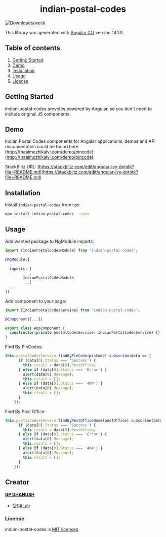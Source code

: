 <div align="center">
    <h1>indian-postal-codes</h1>
</div>

[![Downloads/week](https://img.shields.io/npm/dw/indian-postal-codes)](https://npmjs.org/package/indian-postal-codes)

This library was generated with [Angular CLI](https://github.com/angular/angular-cli) version 14.1.0.

## Table of contents

1. [Getting Started](#getting-started)
2. [Demo](#demo)
3. [Installation](#installation)
4. [Usage](#usage)
5. [License](#license)

## Getting Started

indian-postal-codes provides powered by Angular, so you don't need to include original JS components.

## Demo

Indian Postal Codes components for Angular applications, demos and API documentation could be found here:
[http://thaaimozhikalvi.com/demo/pincode](http://thaaimozhikalvi.com/demo/pincode).

StackBlitz URL: [https://stackblitz.com/edit/angular-ivy-dvtntk?file=README.md](https://stackblitz.com/edit/angular-ivy-dvtntk?file=README.md)

## Installation

Install `indian-postal-codes` from `npm`:

```bash
npm install indian-postal-codes --save
```

## Usage

Add wanted package to NgModule imports:

```typescript
import {IndianPostalCodesModule} from "indian-postal-codes";

@NgModule({
  ...
  imports: [
        ...,
        IndianPostalCodesModule,
        ...]
  ...
})
```

Add component to your page:

```typescript
import {IndianPostalCodesService} from "indian-postal-codes";

@Component({...})

export class AppComponent {
  constructor(private postalCodesService: IndianPostalCodesService) {}
}
```

Find By PinCodes:

```typescript
this.postalCodesService.findByPinCode(pinCode).subscribe(data => {
      if (data[0].Status === 'Success') {
        this.result = data[0].PostOffice;
      } else if (data[0].Status === 'Error') {
        alert(data[0].Message);
        this.result = [];
      } else if (data[0].Status === '404') {
        alert(data[0].Message);
        this.result = [];
      }
    });
```

Find By Post Office:

```typescript
this.postalCodesService.findByPostOfficeName(postOffice).subscribe(data => {
      if (data[0].Status === 'Success') {
        this.result = data[0].PostOffice;
      } else if (data[0].Status === 'Error') {
        alert(data[0].Message);
        this.result = [];
      } else if (data[0].Status === '404') {
        alert(data[0].Message);
        this.result = [];
      }
    });
```

## Creator

#### [GP DHANUSH](mailto:agprakash406@gmail.com)

- [@GitLab](https://gitlab.com/gpdhanush)

### License

indian-postal-codes is [MIT licensed](https://gitlab.com/gpdhanush/indian-postal-codes/-/blob/master/LICENSE).

